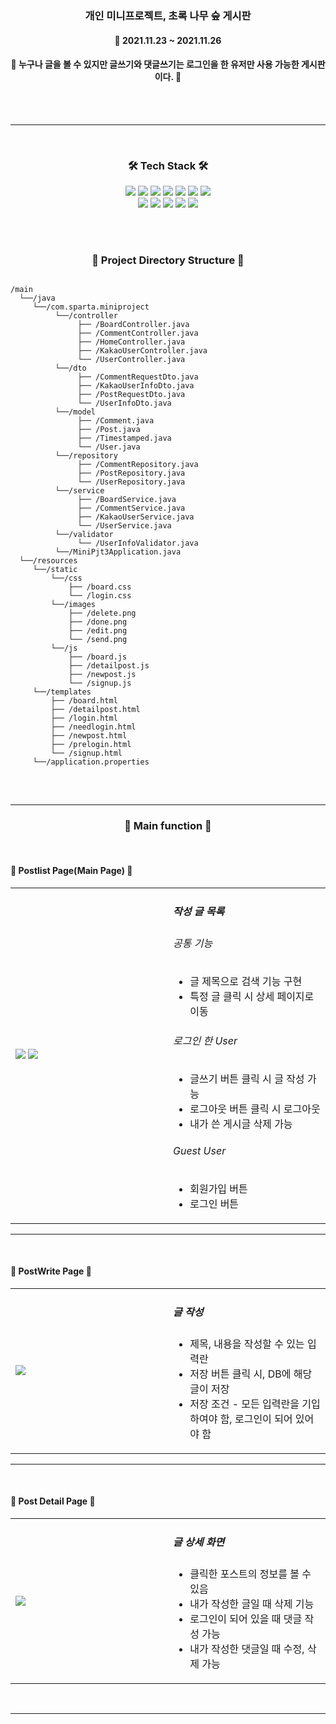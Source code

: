 <h3 align="center"><b>개인 미니프로젝트, 초록 나무 숲 게시판</b></h3>

<h4 align="center">📆 2021.11.23 ~ 2021.11.26</h4>
<h4 align="center"><b>🎫 누구나 글을 볼 수 있지만 글쓰기와 댓글쓰기는 로그인을 한 유저만 사용 가능한 게시판이다. 🎫</b></h4>
<br><br> 

---

<br>
<h3 align="center"><b>🛠 Tech Stack 🛠</b></h3>
<p align="center">
<img src="https://img.shields.io/badge/javascript-F7DF1E?style=for-the-badge&logo=javascript&logoColor=black">
<img src="https://img.shields.io/badge/jquery-0769AD?style=for-the-badge&logo=jquery&logoColor=white">
<img src="https://img.shields.io/badge/html-E34F26?style=for-the-badge&logo=html5&logoColor=white">
<img src="https://img.shields.io/badge/css-1572B6?style=for-the-badge&logo=css3&logoColor=white">
<img src="https://img.shields.io/badge/github-181717?style=for-the-badge&logo=github&logoColor=white">
<img src="https://img.shields.io/badge/linux-FCC624?style=for-the-badge&logo=linux&logoColor=black">
<img src="https://img.shields.io/badge/aws-232F3E?style=for-the-badge&logo=aws&logoColor=white">
</br>
<img src="https://img.shields.io/badge/Java-F80000?style=for-the-badge&logo=Java&logoColor=white">
<img src="https://img.shields.io/badge/SpringBoot-4FC08D?style=for-the-badge&logo=SpringBoot&logoColor=white">
<img src="https://img.shields.io/badge/Thymeleaf-7952B3?style=for-the-badge&logo=Thymeleaf&logoColor=white">
<img src="https://img.shields.io/badge/Mysql-61DAFB?style=for-the-badge&logo=Mysql&logoColor=white">
<img src="https://img.shields.io/badge/SpringSecurity-F7DF1E?style=for-the-badge&logo=SpringSecurity&logoColor=black">

<br><br>
<h3 align="center"><b>📂 Project Directory Structure 📁</b></h3>
<pre>
<code>
/main
  └──/java
     └──/com.sparta.miniproject
          └──/controller
               ├── /BoardController.java
               ├── /CommentController.java
               ├── /HomeController.java
               ├── /KakaoUserController.java
               └── /UserController.java
          └──/dto
               ├── /CommentRequestDto.java
               ├── /KakaoUserInfoDto.java
               ├── /PostRequestDto.java
               └── /UserInfoDto.java
          └──/model
               ├── /Comment.java
               ├── /Post.java
               ├── /Timestamped.java
               └── /User.java
          └──/repository
               ├── /CommentRepository.java
               ├── /PostRepository.java
               └── /UserRepository.java
          └──/service
               ├── /BoardService.java
               ├── /CommentService.java
               ├── /KakaoUserService.java
               └── /UserService.java
          └──/validator
               └── /UserInfoValidator.java
          └──/MiniPjt3Application.java
  └──/resources
     └──/static
         └──/css
             ├── /board.css
             └── /login.css
         └──/images
             ├── /delete.png
             ├── /done.png
             ├── /edit.png
             └── /send.png
         └──/js
             ├── /board.js
             ├── /detailpost.js
             ├── /newpost.js
             └── /signup.js
     └──/templates
         ├── /board.html
         ├── /detailpost.html
         ├── /login.html
         ├── /needlogin.html
         ├── /newpost.html
         ├── /prelogin.html
         └── /signup.html
     └──/application.properties
</code>
</pre>
<br>

---

<h3 align="center"><b>📢 Main function 📢</b></h3>
<br>
<h4><b>📰 Postlist Page(Main Page) 📰</b></h4>

<table width="100%">
    <tr>
        <td width="50%">
            <img src="https://user-images.githubusercontent.com/57797592/143762899-94d65e9d-f3e2-4d1a-817d-bdcca8beb9c7.png" />
            <img src="https://user-images.githubusercontent.com/57797592/143762416-2c231b7b-60e1-4397-95e7-cade8e37384a.png" />
        </td>
        <td width="50%">
            <h5>작성 글 목록</h5>
            <h6>공통 기능</h6>
            <ul>
                <li>글 제목으로 검색 기능 구현</li>
                <li>특정 글 클릭 시 상세 페이지로 이동</li>
            </ul>
            <h6>로그인 한 User</h6>
            <ul>
                <li>글쓰기 버튼 클릭 시 글 작성 가능</li>
                <li>로그아웃 버튼 클릭 시 로그아웃</li>
                <li>내가 쓴 게시글 삭제 가능</li>
            </ul>
            <h6>Guest User</h6>
            <ul>
                <li>회원가입 버튼</li>
                <li>로그인 버튼</li>
            </ul>
        </td>
    </tr>
</table>

---

<br>
<h4><b>📰 PostWrite Page 📰</b></h4>

<table width="100%">
    <tr>
        <td width="50%"><img src="https://user-images.githubusercontent.com/57797592/143762963-bdfa0c57-98a2-4246-8322-d33a4d0df84a.png" /></td>
        <td width="50%">
            <h5>글 작성</h5>
            <ul>
                <li>제목, 내용을 작성할 수 있는 입력란</li>
                <li>저장 버튼 클릭 시, DB에 해당 글이 저장</li>
                <li>저장 조건 - 모든 입력란을 기입하여야 함, 로그인이 되어 있어야 함</li>
            </ul>
        </td>
    </tr>
</table>

---

<br>
<h4><b>📰 Post Detail Page 📰</b></h4>

<table width="100%">
    <tr>
        <td width="50%"><img src="https://user-images.githubusercontent.com/57797592/143763003-7b396a87-b2ff-4c4b-9be3-ec52614b11b6.png" /></td>
        <td width="50%">
            <h5>글 상세 화면</h5>
            <ul>
                <li>클릭한 포스트의 정보를 볼 수 있음</li>
                <li>내가 작성한 글일 때 삭제 기능</li>
                <li>로그인이 되어 있을 때 댓글 작성 가능</li>
                <li>내가 작성한 댓글일 때 수정, 삭제 가능</li>
            </ul>
        </td>
    </tr>
</table>
<br>

---
